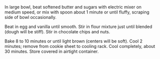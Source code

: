 In large bowl, beat softened butter and sugars with electric mixer on medium speed, or mix with spoon about 1 minute or until fluffy, scraping side of bowl occasionally.

Beat in egg and vanilla until smooth. Stir in flour mixture just until blended (dough will be stiff). Stir in chocolate chips and nuts.

Bake 8 to 10 minutes or until light brown (centers will be soft). Cool 2 minutes; remove from cookie sheet to cooling rack. Cool completely, about 30 minutes. Store covered in airtight container.

